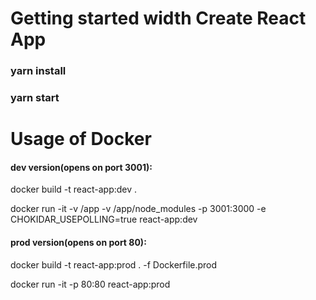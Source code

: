 # Getting started width Create React App
### yarn install
### yarn start
# Usage of Docker
#### dev version(opens on port 3001):
 docker build -t react-app:dev .
 
 docker run -it -v /app -v /app/node_modules -p 3001:3000 -e CHOKIDAR_USEPOLLING=true react-app:dev
#### prod version(opens on port 80):
docker build -t react-app:prod . -f Dockerfile.prod

docker run -it -p 80:80 react-app:prod

